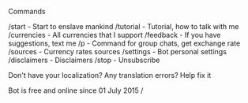 Commands

/start - Start to enslave mankind
/tutorial - Tutorial, how to talk with me
/currencies - All currencies that I support
/feedback - If you have suggestions, text me
/p - Command for group chats, get exchange rate
/sources - Currency rates sources
/settings - Bot personal settings
/disclaimers - Disclaimers
/stop - Unsubscribe

Don't have your localization? Any translation errors? Help fix it

Bot is free and online since 01 July 2015 /
